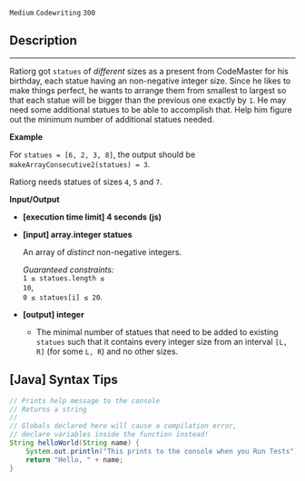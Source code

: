 `Medium`	`Codewriting` 	`300`

## Description

---

Ratiorg got <code>statues</code> of _different_ sizes as a present from CodeMaster for his birthday, each statue having an non-negative integer size. Since he likes to make things perfect, he wants to arrange them from smallest to largest so that each statue will be bigger than the previous one exactly by <code>1</code>. He may need some additional statues to be able to accomplish that. Help him figure out the minimum number of additional statues needed.

**Example**

For <code>statues = [6, 2, 3, 8]</code>, the output should be
<code>makeArrayConsecutive2(statues) = 3</code>.

Ratiorg needs statues of sizes <code>4</code>, <code>5</code> and <code>7</code>.

**Input/Output**

- **[execution time limit] 4 seconds (js)**

- **[input] array.integer statues**

  An array of _distinct_ non-negative integers.<br>

  _Guaranteed constraints:_<br>
  <code>1 ≤ statues.length ≤ 10</code>,<br>
  <code>0 ≤ statues[i] ≤ 20</code>.

- **[output] integer**

  - The minimal number of statues that need to be added to existing <code>statues</code> such that it contains every integer size from an interval <code>[L, R]</code> (for some <code>L, R</code>) and no other sizes.

## [Java] Syntax Tips

``` java
// Prints help message to the console
// Returns a string
// 
// Globals declared here will cause a compilation error,
// declare variables inside the function instead!
String helloWorld(String name) {
    System.out.println("This prints to the console when you Run Tests");
    return "Hello, " + name;
}
```
